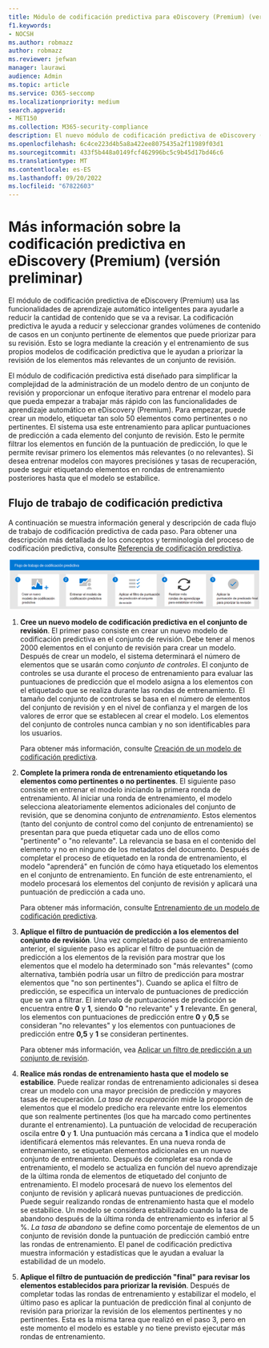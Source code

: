 ```yaml
---
title: Módulo de codificación predictiva para eDiscovery (Premium) (versión preliminar)
f1.keywords:
- NOCSH
ms.author: robmazz
author: robmazz
ms.reviewer: jefwan
manager: laurawi
audience: Admin
ms.topic: article
ms.service: O365-seccomp
ms.localizationpriority: medium
search.appverid:
- MET150
ms.collection: M365-security-compliance
description: El nuevo módulo de codificación predictiva de eDiscovery (Premium) usa el aprendizaje automático para analizar los elementos de un conjunto de revisión para predecir qué elementos son relevantes para su caso o investigación.
ms.openlocfilehash: 6c4ce223d4b5a8a422ee8075435a2f11989f03d1
ms.sourcegitcommit: 433f5b448a0149fcf462996bc5c9b45d17bd46c6
ms.translationtype: MT
ms.contentlocale: es-ES
ms.lasthandoff: 09/20/2022
ms.locfileid: "67822603"
---
```

# <a name="learn-about-predictive-coding-in-ediscovery-premium-preview"></a>Más información sobre la codificación predictiva en eDiscovery (Premium) (versión preliminar)

El módulo de codificación predictiva de eDiscovery (Premium) usa las funcionalidades de aprendizaje automático inteligentes para ayudarle a reducir la cantidad de contenido que se va a revisar. La codificación predictiva le ayuda a reducir y seleccionar grandes volúmenes de contenido de casos en un conjunto pertinente de elementos que puede priorizar para su revisión. Esto se logra mediante la creación y el entrenamiento de sus propios modelos de codificación predictiva que le ayudan a priorizar la revisión de los elementos más relevantes de un conjunto de revisión.

El módulo de codificación predictiva está diseñado para simplificar la complejidad de la administración de un modelo dentro de un conjunto de revisión y proporcionar un enfoque iterativo para entrenar el modelo para que pueda empezar a trabajar más rápido con las funcionalidades de aprendizaje automático en eDiscovery (Premium). Para empezar, puede crear un modelo, etiquetar tan solo 50 elementos como pertinentes o no pertinentes. El sistema usa este entrenamiento para aplicar puntuaciones de predicción a cada elemento del conjunto de revisión. Esto le permite filtrar los elementos en función de la puntuación de predicción, lo que le permite revisar primero los elementos más relevantes (o no relevantes). Si desea entrenar modelos con mayores precisiónes y tasas de recuperación, puede seguir etiquetando elementos en rondas de entrenamiento posteriores hasta que el modelo se estabilice.  

## <a name="the-predictive-coding-workflow"></a>Flujo de trabajo de codificación predictiva

A continuación se muestra información general y descripción de cada flujo de trabajo de codificación predictiva de cada paso. Para obtener una descripción más detallada de los conceptos y terminología del proceso de codificación predictiva, consulte [Referencia de codificación predictiva](predictive-coding-reference.md).

![Flujo de trabajo de codificación predictiva.](..\media\PredictiveCodingWorkflow.png)

1. **Cree un nuevo modelo de codificación predictiva en el conjunto de revisión**. El primer paso consiste en crear un nuevo modelo de codificación predictiva en el conjunto de revisión. Debe tener al menos 2000 elementos en el conjunto de revisión para crear un modelo. Después de crear un modelo, el sistema determinará el número de elementos que se usarán como *conjunto de controles*. El conjunto de controles se usa durante el proceso de entrenamiento para evaluar las puntuaciones de predicción que el modelo asigna a los elementos con el etiquetado que se realiza durante las rondas de entrenamiento. El tamaño del conjunto de controles se basa en el número de elementos del conjunto de revisión y en el nivel de confianza y el margen de los valores de error que se establecen al crear el modelo. Los elementos del conjunto de controles nunca cambian y no son identificables para los usuarios.

   Para obtener más información, consulte [Creación de un modelo de codificación predictiva](predictive-coding-create-model.md).

2. **Complete la primera ronda de entrenamiento etiquetando los elementos como pertinentes o no pertinentes**. El siguiente paso consiste en entrenar el modelo iniciando la primera ronda de entrenamiento. Al iniciar una ronda de entrenamiento, el modelo selecciona aleatoriamente elementos adicionales del conjunto de revisión, que se denomina conjunto de *entrenamiento*. Estos elementos (tanto del conjunto de control como del conjunto de entrenamiento) se presentan para que pueda etiquetar cada uno de ellos como "pertinente" o "no relevante". La relevancia se basa en el contenido del elemento y no en ninguno de los metadatos del documento. Después de completar el proceso de etiquetado en la ronda de entrenamiento, el modelo "aprenderá" en función de cómo haya etiquetado los elementos en el conjunto de entrenamiento. En función de este entrenamiento, el modelo procesará los elementos del conjunto de revisión y aplicará una puntuación de predicción a cada uno.

   Para obtener más información, consulte [Entrenamiento de un modelo de codificación predictiva](predictive-coding-train-model.md).

3. **Aplique el filtro de puntuación de predicción a los elementos del conjunto de revisión**. Una vez completado el paso de entrenamiento anterior, el siguiente paso es aplicar el filtro de puntuación de predicción a los elementos de la revisión para mostrar que los elementos que el modelo ha determinado son "más relevantes" (como alternativa, también podría usar un filtro de predicción para mostrar elementos que "no son pertinentes"). Cuando se aplica el filtro de predicción, se especifica un intervalo de puntuaciones de predicción que se van a filtrar. El intervalo de puntuaciones de predicción se encuentra entre **0** y **1**, siendo **0** "no relevante" y **1** relevante. En general, los elementos con puntuaciones de predicción entre **0** y **0,5** se consideran "no relevantes" y los elementos con puntuaciones de predicción entre **0,5** y **1** se consideran pertinentes.

   Para obtener más información, vea [Aplicar un filtro de predicción a un conjunto de revisión](predictive-coding-apply-prediction-filter.md).

4. **Realice más rondas de entrenamiento hasta que el modelo se estabilice**. Puede realizar rondas de entrenamiento adicionales si desea crear un modelo con una mayor precisión de predicción y mayores tasas de recuperación. *La tasa de recuperación* mide la proporción de elementos que el modelo predicho era relevante entre los elementos que son realmente pertinentes (los que ha marcado como pertinentes durante el entrenamiento). La puntuación de velocidad de recuperación oscila entre **0** y **1**. Una puntuación más cercana a **1** indica que el modelo identificará elementos más relevantes. En una nueva ronda de entrenamiento, se etiquetan elementos adicionales en un nuevo conjunto de entrenamiento. Después de completar esa ronda de entrenamiento, el modelo se actualiza en función del nuevo aprendizaje de la última ronda de elementos de etiquetado del conjunto de entrenamiento. El modelo procesará de nuevo los elementos del conjunto de revisión y aplicará nuevas puntuaciones de predicción. Puede seguir realizando rondas de entrenamiento hasta que el modelo se estabilice. Un modelo se considera estabilizado cuando la tasa de abandono después de la última ronda de entrenamiento es inferior al 5 %. *La tasa de abandono* se define como porcentaje de elementos de un conjunto de revisión donde la puntuación de predicción cambió entre las rondas de entrenamiento. El panel de codificación predictiva muestra información y estadísticas que le ayudan a evaluar la estabilidad de un modelo.

5. **Aplique el filtro de puntuación de predicción "final" para revisar los elementos establecidos para priorizar la revisión**. Después de completar todas las rondas de entrenamiento y estabilizar el modelo, el último paso es aplicar la puntuación de predicción final al conjunto de revisión para priorizar la revisión de los elementos pertinentes y no pertinentes. Esta es la misma tarea que realizó en el paso 3, pero en este momento el modelo es estable y no tiene previsto ejecutar más rondas de entrenamiento.
